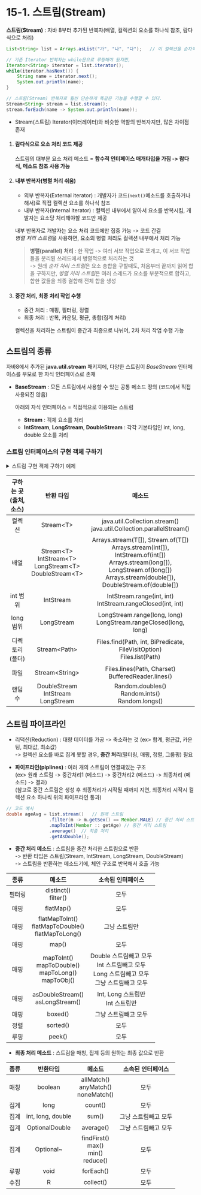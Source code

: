 # 15-1. 스트림(Stream)

**스트림(Stream)** : 자바 8부터 추가된 반복자(배열, 컬렉션의 요소를 하나식 참조, 람다식으로 처리)   

```java
List<String> list = Arrays.asList("가", "나", "다");   // 이 컬렉션을 순차적으로 처리하기 위해

// 기존 Iterator 반복자는 while문으로 루핑해야 됬지만,
Iterator<String> iterator = list.iterator();    
while(iterator.hasNext()) {
    String name = iterator.next();
    System.out.println(name);
}

// 스트림(Stream) 반복자로 훨씬 단순하게 똑같은 기능을 수행할 수 있다.
Stream<String> stream = list.stream();
stream.forEach(name -> System.out.println(name));
```

- Stream(스트림) Iterator(이터레이터)와 비슷한 역할의 반복자지만, 많은 차이점 존재

1. #### 람다식으로 요소 처리 코드 제공 
    
    스트림의 대부분 요소 처리 메소드 = **함수적 인터페이스 매개타입을 가짐 -> 람다식, 메소드 참조 사용 가능**
2. #### 내부 반복자(병렬 처리 쉬움)

    - 외부 반복자(External iterator) : 개발자가 코드(```next()```메소드를 호출하거나 해서)로 직접 컬렉션 요소를 하나식 참조
    - 내부 반복자(Internal iterator) : 컬렉션 내부에서 알아서 요소를 반복시킴, 개발자는 요소당 처리해야할 코드만 제공
    
    내부 반복자로 개발자는 요소 처리 코드에만 집중 가능 -> 코드 간결  
    *병렬 처리 스트림*을 사용하면, 요소의 병렬 처리도 컬렉션 내부에서 처리 가능
    
    > **병렬(parallel) 처리** : 한 작업 -> 여러 서브 작업으로 쪼개고, 이 서브 작업들을 분리된 쓰레드에서 병렬적으로 처리하는 것  
    -> 원래 *순차 처리 스트림*은 요소 총합을 구할때도, 처음부터 끝까지 읽어 합을 구하지만, *병렬 처리 스트림*은 여러 스레드가 요소를 부분적으로 합하고, 합한 값들을 최종 결합해 전체 합을 생성                                                                                                                                                                                                                                                                                         
     
3. #### 중간 처리, 최종 처리 작업 수행

    - 중간 처리 : 매핑, 필터링, 정렬
    - 최종 처리 : 반복, 카운팅, 평균, 총합(집계 처리)
    
    컬렉션을 처리하는 스트림이 중간과 최종으로 나뉘어, 2차 처리 작업 수행 가능
    

## 스트림의 종류

자바8에서 추가된 **java.util.stream** 패키지에, 다양한 스트림이 *BaseStream* 인터페이스를 부모로 한 자식 인터페이스로 존재
- **BaseStream** : 모든 스트림에서 사용할 수 있는 공통 메소드 정의 (코드에서 직접 사용되진 않음)
    
    아래의 자식 인터페이스 = 직접적으로 이용되는 스트림
    - **Stream** : 객체 요소를 처리
    - **IntStream**, **LongStream**, **DoubleStream** : 각각 기본타입인 int, long, double 요소를 처리
    
### 스트림 인터페이스의 구현 객체 구하기    

<details>
<summary>스트림 구현 객체 구하기 예제</summary>

### 1. 컬렉션으로부터
```java
public class FromCollectionExample {
    public static void main(String[] args){
        List<String> stringList = Arrays.asList(
            new String("으뜸"),
            new String("버금")    
        );
    
        Stream<String> stream = stringList.stream();
        stream.forEach(System.out :: println)
    }
}
```

### 2. 배열로부터
```java
public class FromArrayExample {
    public static void main(String[] args){
        String[] strArray = {"으뜸", "버금", "버금딸림"};       // String 배열
        Stream<String> strStream = Arrays.stream(strArray);
        strStream.forEach(a -> System.out.println(a + ","));

        int[] intArray = {1, 2, 3};          // int 배열
        IntStream intStream = Arrays.stream(intArray);          
        IntStream.forEach(a -> System.out.println(a + ","));
    }
}
```

### 3. 숫자 범위로부터
```java
public class FromRangeExample {
    public static int sum;

    public static void main(String[] args){
        IntStream stream = IntStream.rangeClosed(1, 100);   // 1부터 100까지 있는 스트림 반환 (.rangeClosed(시작숫자, 끝숫자))
        stream.forEach(a -> sum += a);
        System.out.println("1~100까지 총합 : " + sum);   
    }
}
```

### 4. 파일로부터
```java
public class FromFileExample {
    // Files 정적 메소드 or BuffereredReader 메소드 = lines()
    // lines() 메소드로 문자 파일의 내용을 스트림으로 행 단위로 받는다.
    public static void main(String[] args){
        Path path = Paths.get("경로/파일.확장자");
        Stream<String> stream = Files.lines(path, Charset.defaultCharset());    // 운영체제 기본 문자셋으로 Path 객체의 파일의 스트림 반환
        stream.forEach( System.out :: println );    // 행 단위로 읽고 콘솔에 출력 
    }
}
```

### 5. 폴더로부터
```java
public class FromDirectoryExample {
    // Files 정적 메소드 list() -> 폴더의 내용(서브 폴더 or 파일)을 스트림으로 받음
    public static void main(String[] args){
        Path path = Paths.get("경로");
        Stream<Path> stream = Files.list(path);
        stream.forEach(p -> System.out.println(p.getFileName()) );  // Path 요소를 읽어 이름을 출력 
    }
}
```

</details>


구하는 곳(출처, 소스)|반환 타입|메소드|
:---:|:---:|:---:
컬렉션|Stream\<T>|java.util.Collection.stream()<br>java.util.Collection.parallelStream()
배열|Stream\<T><br>IntStream\<T><br>LongStream\<T><br>DoubleStream\<T>|Arrays.stream(T[]), Stream.of(T[])<br>Arrays.stream(int[]), IntStream.of(int[])<br>Arrays.stream(long[]), LongStream.of(long[])<br>Arrays.stream(double[]), DoubleStream.of(double[])
int 범위|IntStream|IntStream.range(int, int)<br>IntStream.rangeClosed(int, int)
long 범위|LongStream|LongStream.range(long, long)<br>LongStream.rangeClosed(long, long)
디렉토리(폴더)|Stream\<Path>|Files.find(Path, int, BiPredicate, FileVisitOption)<br>Files.list(Path)
파일|Stream\<String>|Files.lines(Path, Charset)<br>BufferedReader.lines()
랜덤 수|DoubleStream<br>IntStream<br>LongStream|Random.doubles()<br>Random.ints()<br>Random.longs()


## 스트림 파이프라인

- 리덕션(Reduction) : 대량 데이터를 가공 -> 축소하는 것 (ex> 합계, 평균값, 카운팅, 최대값, 최소값)  
-> 컬렉션 요소를 바로 집계 못할 경우, **중간 처리**(필터링, 매핑, 정렬, 그룹핑) 필요

- **파이프라인(piplines)** : 여러 개의 스트림이 연결돼있는 구조  
(ex> 원래 스트림 -> 중간처리1 (메소드) -> 중간처리2 (메소드) -> 최종처리 (메소드) -> 결과)  
(참고로 중간 스트림은 생성 후 최종처리가 시작될 때까지 지연, 최종처리 시작시 컬렉션 요소 하나씩 위의 파이프라인 통과)
```java
// 코드 예시
double ageAvg = list.stream()   // 원래 스트림
                .filter(m -> m.getSex() == Member.MALE) // 중간 처리 스트림 
                .mapToInt(Member :: getAge) // 중간 처리 스트림
                .average()  // 최종 처리
                .getAsDouble();
```

- **중간 처리 메소드** : 스트림을 중간 처리한 스트림으로 반환  
-> 반환 타입은 스트림(Stream, IntStream, LongStream, DoubleStream)  
-> 스트림을 반환하는 메소드기에, 체인 구조로 반복해서 호출 가능

종류|메소드|소속된 인터페이스
:---:|:---:|:---:
필터링|distinct()<br>filter()|모두
매핑|flatMap()|모두
매핑|flatMapToInt()<br>flatMapToDouble()<br>flatMapToLong()|그냥 스트림만
매핑|map()|모두
매핑|mapToInt()<br>mapToDouble()<br>mapToLong()<br>mapToObj()|Double 스트림빼고 모두<br>Int 스트림빼고 모두<br>Long 스트림빼고 모두<br>그냥 스트림빼고 모두
매핑|asDoubleStream()<br>asLongStream()|Int, Long 스트림만<br>Int 스트림만
매핑|boxed()|그냥 스트림빼고 모두
정렬|sorted()|모두
루핑|peek()|모두

- **최종 처리 메소드** : 스트림을 매칭, 집계 등의 원하는 최종 값으로 반환 

종류|반환타입|메소드|소속된 인터페이스
:---:|:---:|:---:|:---:
매칭|boolean|allMatch()<br>anyMatch()<br>noneMatch()|모두
집계|long|count()|모두
집계|int, long, double|sum()|그냥 스트림빼고 모두
집계|OptionalDouble|average()|그냥 스트림빼고 모두
집계|Optional~|findFirst()<br>max()<br>min()<br>reduce()|모두
루핑|void|forEach()|모두
수집|R|collect()|모두

